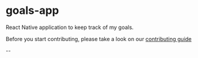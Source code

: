 # goals-app
React Native application to keep track of my goals.

Before you start contributing, please take a look on our [contributing guide](https://github.com/pedroluiznogueira/goals-app/blob/master/.github/CONTRIBUTING.md)

--
